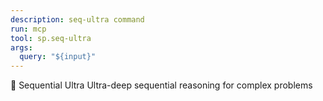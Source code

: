 ```yaml
---
description: seq-ultra command
run: mcp
tool: sp.seq-ultra
args:
  query: "${input}"
---
```


🧠 Sequential Ultra
Ultra-deep sequential reasoning for complex problems
